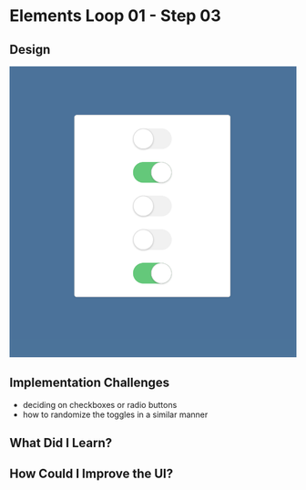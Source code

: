 # Elements Loop 01 - Step 03

## Design

![](./design-mockup.png)

## Implementation Challenges

- deciding on checkboxes or radio buttons
- how to randomize the toggles in a similar manner

## What Did I Learn?

## How Could I Improve the UI?
